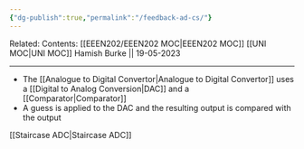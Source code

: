 ```yaml
---
{"dg-publish":true,"permalink":"/feedback-ad-cs/"}
---
```


Related: 
Contents: [[EEEN202/EEEN202 MOC\|EEEN202 MOC]]
[[UNI MOC\|UNI MOC]]
Hamish Burke || 19-05-2023
***

- The [[Analogue to Digital Convertor\|Analogue to Digital Convertor]] uses a [[Digital to Analog Conversion\|DAC]] and a [[Comparator\|Comparator]]
- A guess is applied to the DAC and the resulting output is compared with the output

[[Staircase ADC\|Staircase ADC]]

